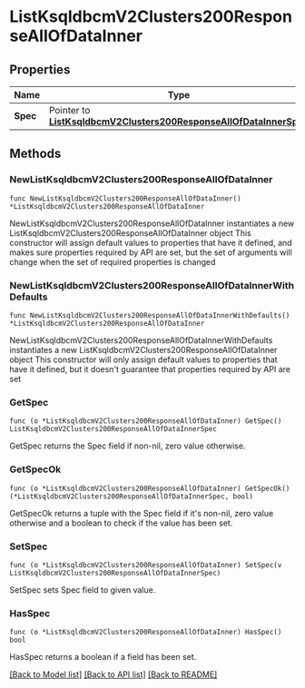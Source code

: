 # ListKsqldbcmV2Clusters200ResponseAllOfDataInner

## Properties

Name | Type | Description | Notes
------------ | ------------- | ------------- | -------------
**Spec** | Pointer to [**ListKsqldbcmV2Clusters200ResponseAllOfDataInnerSpec**](ListKsqldbcmV2Clusters200ResponseAllOfDataInnerSpec.md) |  | [optional] 

## Methods

### NewListKsqldbcmV2Clusters200ResponseAllOfDataInner

`func NewListKsqldbcmV2Clusters200ResponseAllOfDataInner() *ListKsqldbcmV2Clusters200ResponseAllOfDataInner`

NewListKsqldbcmV2Clusters200ResponseAllOfDataInner instantiates a new ListKsqldbcmV2Clusters200ResponseAllOfDataInner object
This constructor will assign default values to properties that have it defined,
and makes sure properties required by API are set, but the set of arguments
will change when the set of required properties is changed

### NewListKsqldbcmV2Clusters200ResponseAllOfDataInnerWithDefaults

`func NewListKsqldbcmV2Clusters200ResponseAllOfDataInnerWithDefaults() *ListKsqldbcmV2Clusters200ResponseAllOfDataInner`

NewListKsqldbcmV2Clusters200ResponseAllOfDataInnerWithDefaults instantiates a new ListKsqldbcmV2Clusters200ResponseAllOfDataInner object
This constructor will only assign default values to properties that have it defined,
but it doesn't guarantee that properties required by API are set

### GetSpec

`func (o *ListKsqldbcmV2Clusters200ResponseAllOfDataInner) GetSpec() ListKsqldbcmV2Clusters200ResponseAllOfDataInnerSpec`

GetSpec returns the Spec field if non-nil, zero value otherwise.

### GetSpecOk

`func (o *ListKsqldbcmV2Clusters200ResponseAllOfDataInner) GetSpecOk() (*ListKsqldbcmV2Clusters200ResponseAllOfDataInnerSpec, bool)`

GetSpecOk returns a tuple with the Spec field if it's non-nil, zero value otherwise
and a boolean to check if the value has been set.

### SetSpec

`func (o *ListKsqldbcmV2Clusters200ResponseAllOfDataInner) SetSpec(v ListKsqldbcmV2Clusters200ResponseAllOfDataInnerSpec)`

SetSpec sets Spec field to given value.

### HasSpec

`func (o *ListKsqldbcmV2Clusters200ResponseAllOfDataInner) HasSpec() bool`

HasSpec returns a boolean if a field has been set.


[[Back to Model list]](../README.md#documentation-for-models) [[Back to API list]](../README.md#documentation-for-api-endpoints) [[Back to README]](../README.md)


